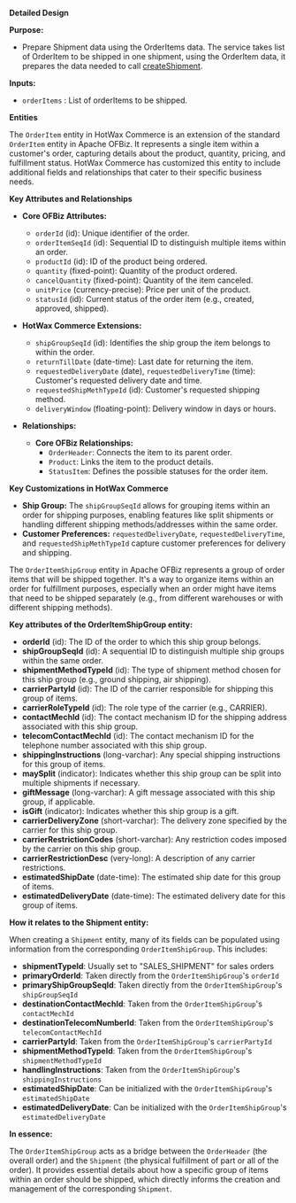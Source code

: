 **Detailed Design**

**Purpose:**

*   Prepare Shipment data using the OrderItems data. The service takes list of OrderItem to be shipped in one shipment, using the OrderItem data, it prepares the data needed to call [createShipment](createShipment.md).

**Inputs:**

*   `orderItems` : List of orderItems to be shipped.


**Entities**

The `OrderItem` entity in HotWax Commerce is an extension of the standard `OrderItem` entity in Apache OFBiz. It represents a single item within a customer's order, capturing details about the product, quantity, pricing, and fulfillment status. HotWax Commerce has customized this entity to include additional fields and relationships that cater to their specific business needs.

**Key Attributes and Relationships**

*   **Core OFBiz Attributes:**
    *   `orderId` (id): Unique identifier of the order.
    *   `orderItemSeqId` (id): Sequential ID to distinguish multiple items within an order.
    *   `productId` (id): ID of the product being ordered.
    *   `quantity` (fixed-point): Quantity of the product ordered.
    *   `cancelQuantity` (fixed-point): Quantity of the item canceled.
    *   `unitPrice` (currency-precise): Price per unit of the product.
    *   `statusId` (id): Current status of the order item (e.g., created, approved, shipped).

*   **HotWax Commerce Extensions:**
    *   `shipGroupSeqId` (id): Identifies the ship group the item belongs to within the order.
    *   `returnTillDate` (date-time): Last date for returning the item.
    *   `requestedDeliveryDate` (date), `requestedDeliveryTime` (time): Customer's requested delivery date and time.
    *   `requestedShipMethTypeId` (id): Customer's requested shipping method.
    *   `deliveryWindow` (floating-point): Delivery window in days or hours.

*   **Relationships:**
    *   **Core OFBiz Relationships:**
        *   `OrderHeader`: Connects the item to its parent order.
        *   `Product`: Links the item to the product details.
        *   `StatusItem`: Defines the possible statuses for the order item.


**Key Customizations in HotWax Commerce**

*   **Ship Group:** The `shipGroupSeqId` allows for grouping items within an order for shipping purposes, enabling features like split shipments or handling different shipping methods/addresses within the same order.
*   **Customer Preferences:** `requestedDeliveryDate`, `requestedDeliveryTime`, and `requestedShipMethTypeId` capture customer preferences for delivery and shipping.


The `OrderItemShipGroup` entity in Apache OFBiz represents a group of order items that will be shipped together. It's a way to organize items within an order for fulfillment purposes, especially when an order might have items that need to be shipped separately (e.g., from different warehouses or with different shipping methods).

**Key attributes of the OrderItemShipGroup entity:**

*   **orderId** (id): The ID of the order to which this ship group belongs.
*   **shipGroupSeqId** (id): A sequential ID to distinguish multiple ship groups within the same order.
*   **shipmentMethodTypeId** (id): The type of shipment method chosen for this ship group (e.g., ground shipping, air shipping).
*   **carrierPartyId** (id): The ID of the carrier responsible for shipping this group of items.
*   **carrierRoleTypeId** (id): The role type of the carrier (e.g., CARRIER).
*   **contactMechId** (id): The contact mechanism ID for the shipping address associated with this ship group.
*   **telecomContactMechId** (id): The contact mechanism ID for the telephone number associated with this ship group.
*   **shippingInstructions** (long-varchar): Any special shipping instructions for this group of items.
*   **maySplit** (indicator): Indicates whether this ship group can be split into multiple shipments if necessary.
*   **giftMessage** (long-varchar): A gift message associated with this ship group, if applicable.
*   **isGift** (indicator): Indicates whether this ship group is a gift.
*   **carrierDeliveryZone** (short-varchar): The delivery zone specified by the carrier for this ship group.
*   **carrierRestrictionCodes** (short-varchar): Any restriction codes imposed by the carrier on this ship group.
*   **carrierRestrictionDesc** (very-long): A description of any carrier restrictions.
*   **estimatedShipDate** (date-time): The estimated ship date for this group of items.
*   **estimatedDeliveryDate** (date-time): The estimated delivery date for this group of items.

**How it relates to the Shipment entity:**

When creating a `Shipment` entity, many of its fields can be populated using information from the corresponding `OrderItemShipGroup`. This includes:

*   **shipmentTypeId**:  Usually set to "SALES_SHIPMENT" for sales orders
*   **primaryOrderId**:  Taken directly from the `OrderItemShipGroup`'s `orderId`
*   **primaryShipGroupSeqId**: Taken directly from the `OrderItemShipGroup`'s `shipGroupSeqId`
*   **destinationContactMechId**:  Taken from the `OrderItemShipGroup`'s `contactMechId`
*   **destinationTelecomNumberId**: Taken from the `OrderItemShipGroup`'s `telecomContactMechId`
*   **carrierPartyId**: Taken from the `OrderItemShipGroup`'s `carrierPartyId`
*   **shipmentMethodTypeId**: Taken from the `OrderItemShipGroup`'s `shipmentMethodTypeId`
*   **handlingInstructions**: Taken from the `OrderItemShipGroup`'s `shippingInstructions`
*   **estimatedShipDate**:  Can be initialized with the `OrderItemShipGroup`'s `estimatedShipDate`
*   **estimatedDeliveryDate**: Can be initialized with the `OrderItemShipGroup`'s `estimatedDeliveryDate`

**In essence:**

The `OrderItemShipGroup` acts as a bridge between the `OrderHeader` (the overall order) and the `Shipment` (the physical fulfillment of part or all of the order). It provides essential details about how a specific group of items within an order should be shipped, which directly informs the creation and management of the corresponding `Shipment`.


